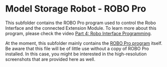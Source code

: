 # Model Storage Robot - ROBO Pro

This subfolder contains the ROBO Pro program used to control the Robo Interface and the connected Extension Module. To learn more about this program, please check the video [Part 4: Robo Interface Programming](https://youtu.be/WUWeH45islI). 

At the moment, this subfolder mainly contains the [ROBO Pro program](MSR-RoboInterface.rpp) itself. Be aware that this file will be of little use without a copy of ROBO Pro installed. In this case, you might be interested in the high-resolution screenshots that are provided here as well.

